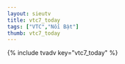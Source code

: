 ```yaml
--- 
layout: sieutv
title: vtc7_today
tags: ["VTC","Nổi Bật"]
thumb: vtc7_today
---
```

{% include tvadv key="vtc7_today" %}
